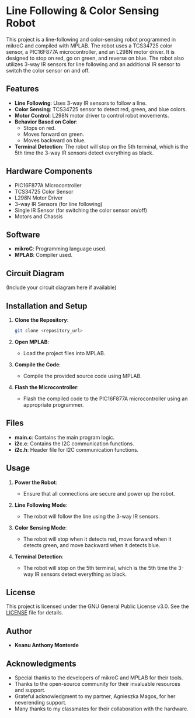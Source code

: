 # Line Following & Color Sensing Robot

This project is a line-following and color-sensing robot programmed in mikroC and compiled with MPLAB. The robot uses a TCS34725 color sensor, a PIC16F877A microcontroller, and an L298N motor driver. It is designed to stop on red, go on green, and reverse on blue. The robot also utilizes 3-way IR sensors for line following and an additional IR sensor to switch the color sensor on and off.

## Features

- **Line Following**: Uses 3-way IR sensors to follow a line.
- **Color Sensing**: TCS34725 sensor to detect red, green, and blue colors.
- **Motor Control**: L298N motor driver to control robot movements.
- **Behavior Based on Color**:
  - Stops on red.
  - Moves forward on green.
  - Moves backward on blue.
- **Terminal Detection**: The robot will stop on the 5th terminal, which is the 5th time the 3-way IR sensors detect everything as black.

## Hardware Components

- PIC16F877A Microcontroller
- TCS34725 Color Sensor
- L298N Motor Driver
- 3-way IR Sensors (for line following)
- Single IR Sensor (for switching the color sensor on/off)
- Motors and Chassis

## Software

- **mikroC**: Programming language used.
- **MPLAB**: Compiler used.

## Circuit Diagram

(Include your circuit diagram here if available)

## Installation and Setup

1. **Clone the Repository**:
    ```sh
    git clone <repository_url>
    ```

2. **Open MPLAB**:
    - Load the project files into MPLAB.

3. **Compile the Code**:
    - Compile the provided source code using MPLAB.

4. **Flash the Microcontroller**:
    - Flash the compiled code to the PIC16F877A microcontroller using an appropriate programmer.

## Files

- **main.c**: Contains the main program logic.
- **i2c.c**: Contains the I2C communication functions.
- **i2c.h**: Header file for I2C communication functions.

## Usage

1. **Power the Robot**:
    - Ensure that all connections are secure and power up the robot.

2. **Line Following Mode**:
    - The robot will follow the line using the 3-way IR sensors.

3. **Color Sensing Mode**:
    - The robot will stop when it detects red, move forward when it detects green, and move backward when it detects blue.

4. **Terminal Detection**:
    - The robot will stop on the 5th terminal, which is the 5th time the 3-way IR sensors detect everything as black.

## License

This project is licensed under the GNU General Public License v3.0. See the [LICENSE](./LICENSE) file for details.

## Author

- **Keanu Anthony Monterde**

## Acknowledgments

- Special thanks to the developers of mikroC and MPLAB for their tools.
- Thanks to the open-source community for their invaluable resources and support.
- Grateful acknowledgment to my partner, Agnieszka Magos, for her neverending support.
- Many thanks to my classmates for their collaboration with the hardware.
